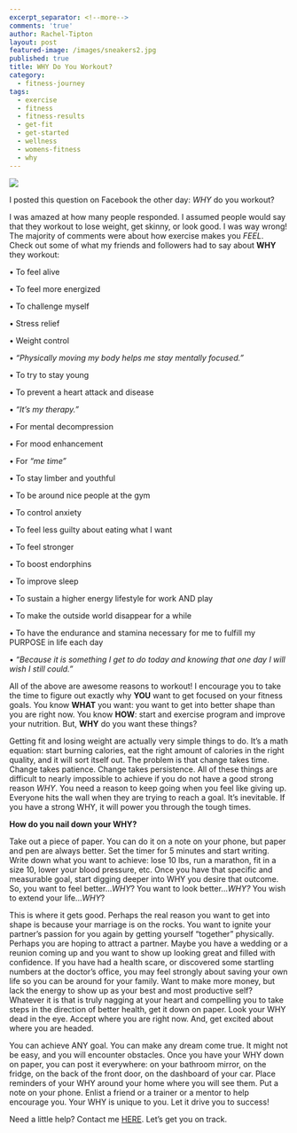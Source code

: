 ```yaml
---
excerpt_separator: <!--more-->
comments: 'true'
author: Rachel-Tipton
layout: post
featured-image: /images/sneakers2.jpg
published: true
title: WHY Do You Workout?
category:
  - fitness-journey
tags:
  - exercise
  - fitness
  - fitness-results
  - get-fit
  - get-started
  - wellness
  - womens-fitness
  - why
---
```


 <div class="featured">
     <a href="{{ page.url }}">
     <img src="{{site.url}}/images/sneakers2.jpg" />
     </a>
     </div>
     
I posted this question on Facebook the other day: _WHY_ do you workout?

I was amazed at how many people responded. I assumed people would say that they workout to lose weight, get skinny, or look good. I was way wrong! The majority of comments were about how exercise makes you _FEEL_. Check out some of what my friends and followers had to say about **WHY** they workout:

<!--more-->

•	To feel alive

•	To feel more energized

•	To challenge myself

•	Stress relief

•	Weight control

•	_“Physically moving my body helps me stay mentally focused.”_

•	To try to stay young

•	To prevent a heart attack and disease

•	_“It’s my therapy.”_

•	For mental decompression

•	For mood enhancement

•	For _“me time”_

•	To stay limber and youthful

•	To be around nice people at the gym

•	To control anxiety

•	To feel less guilty about eating what I want

•	To feel stronger

•	To boost endorphins

•	To improve sleep

•	To sustain a higher energy lifestyle for work AND play

•	To make the outside world disappear for a while

•	To have the endurance and stamina necessary for me to fulfill my PURPOSE in life each day

•	_“Because it is something I get to do today and knowing that one day I will wish I still could.”_


All of the above are awesome reasons to workout! I encourage you to take the time to figure out exactly why **YOU** want to get focused on your fitness goals. You know **WHAT** you want: you want to get into better shape than you are right now. You know **HOW**: start and exercise program and improve your nutrition. But, **WHY** do you want these things?

Getting fit and losing weight are actually very simple things to do. It’s a math equation: start burning calories, eat the right amount of calories in the right quality, and it will sort itself out. The problem is that change takes time. Change takes patience. Change takes persistence. All of these things are difficult to nearly impossible to achieve if you do not have a good strong reason _WHY_. You need a reason to keep going when you feel like giving up. Everyone hits the wall when they are trying to reach a goal. It’s inevitable. If you have a strong WHY, it will power you through the tough times. 

**How do you nail down your WHY?**

Take out a piece of paper. You can do it on a note on your phone, but paper and pen are always better. Set the timer for 5 minutes and start writing. Write down what you want to achieve: lose 10 lbs, run a marathon, fit in a size 10, lower your blood pressure, etc. Once you have that specific and measurable goal, start digging deeper into WHY you desire that outcome. So, you want to feel better..._WHY_? You want to look better..._WHY?_ You wish to extend your life..._WHY_?

This is where it gets good. Perhaps the real reason you want to get into shape is because your marriage is on the rocks. You want to ignite your partner’s passion for you again by getting yourself “together” physically. Perhaps you are hoping to attract a partner. Maybe you have a wedding or a reunion coming up and you want to show up looking great and filled with confidence. If you have had a health scare, or discovered some startling numbers at the doctor’s office, you may feel strongly about saving your own life so you can be around for your family. Want to make more money, but lack the energy to show up as your best and most productive self? Whatever it is that is truly nagging at your heart and compelling you to take steps in the direction of better health, get it down on paper. Look your WHY dead in the eye. Accept where you are right now. And, get excited about where you are headed. 

You can achieve ANY goal. You can make any dream come true. It might not be easy, and you will encounter obstacles. Once you have your WHY down on paper, you can post it everywhere: on your bathroom mirror, on the fridge, on the back of the front door, on the dashboard of your car. Place reminders of your WHY around your home where you will see them. Put a note on your phone. Enlist a friend or a trainer or a mentor to help encourage you.  Your WHY is unique to you. Let it drive you to success!

Need a little help? Contact me [HERE](http://www.racheltipton.com/contact-rachel/). Let’s get you on track.
